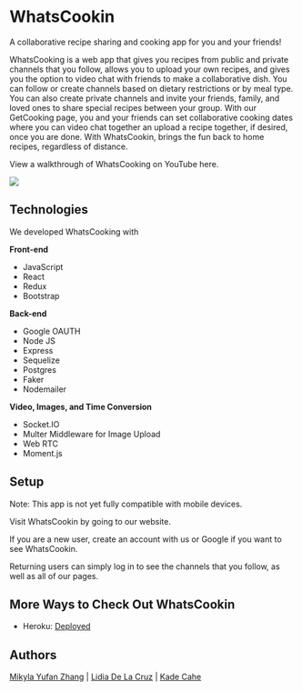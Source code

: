 # WhatsCookin

A collaborative recipe sharing and cooking app for you and your friends!

WhatsCooking is a web app that gives you recipes from public and private channels that you follow, allows you to upload your own recipes, and gives you the option to video chat with friends to make a collaborative dish. You can follow or create channels based on dietary restrictions or by meal type. You can also create private channels and invite your friends, family, and loved ones to share special recipes between your group. With our GetCooking page, you and your friends can set collaborative cooking dates where you can video chat together an upload a recipe together, if desired, once you are done. With WhatsCookin, brings the fun back to home recipes, regardless of distance.

View a walkthrough of WhatsCooking on YouTube here.

<img src="https://media.giphy.com/media/XisF1BDyobIxiWIkMG/giphy.gif" />

## Technologies

We developed WhatsCooking with

**Front-end**
* JavaScript
* React
* Redux
* Bootstrap

**Back-end**
* Google OAUTH
* Node JS
* Express
* Sequelize
* Postgres
* Faker
* Nodemailer

**Video, Images, and Time Conversion**
* Socket.IO
* Multer Middleware for Image Upload
* Web RTC
* Moment.js 



## Setup

Note: This app is not yet fully compatible with mobile devices.

Visit WhatsCookin by going to our website.

If you are a new user, create an account with us or Google if you want to see WhatsCookin.

Returning users can simply log in to see the channels that you follow, as well as all of our pages.

## More Ways to Check Out WhatsCookin
* Heroku: [Deployed](https://whatscookinapp.herokuapp.com/)

## Authors

[Mikyla Yufan Zhang](https://www.linkedin.com/in/mikyla-yufan-zhang-811047139/) | [Lidia De La Cruz](https://www.linkedin.com/in/lidia-de-la-cruz/) | [Kade Cahe](https://www.linkedin.com/in/kadecahe/)
